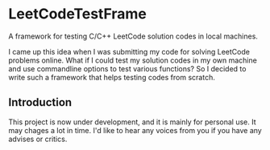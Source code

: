 # LeetCodeTestFrame
A framework for testing C/C++ LeetCode solution codes in local machines.

 I came up this idea when I was submitting my code for solving LeetCode problems online. What if I could test my solution codes in my own machine and use commandline options to test various functions? So I decided to write such a framework that helps testing codes from scratch. 
## Introduction
This project is now under development, and it is mainly for personal use. It may chages a lot in time. I'd like to hear any voices from you if you have any advises or critics.